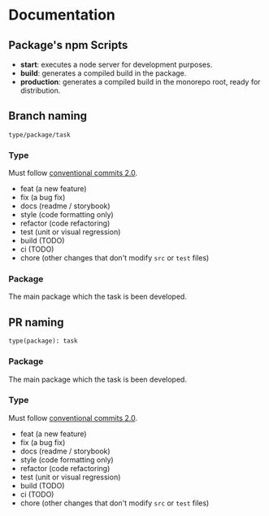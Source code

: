 # Documentation

## Package's npm Scripts

- **start**: executes a node server for development purposes.
- **build**: generates a compiled build in the package.
- **production**: generates a compiled build in the monorepo root, ready for distribution.

## Branch naming

```
type/package/task
```

### Type

Must follow [conventional commits 2.0](https://www.conventionalcommits.org/en/v1.0.0/).

- feat (a new feature)
- fix (a bug fix)
- docs (readme / storybook)
- style (code formatting only)
- refactor (code refactoring)
- test (unit or visual regression)
- build (TODO)
- ci (TODO)
- chore (other changes that don't modify `src` or `test` files)

### Package

The main package which the task is been developed.

## PR naming

```
type(package): task
```

### Package

The main package which the task is been developed.

### Type

Must follow [conventional commits 2.0](https://www.conventionalcommits.org/en/v1.0.0/).

- feat (a new feature)
- fix (a bug fix)
- docs (readme / storybook)
- style (code formatting only)
- refactor (code refactoring)
- test (unit or visual regression)
- build (TODO)
- ci (TODO)
- chore (other changes that don't modify `src` or `test` files)